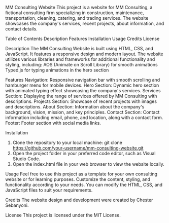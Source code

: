 MM Consulting Website
This project is a website for MM Consulting, a fictional consulting firm specializing in construction, maintenance, transportation, cleaning, catering, and trading services. 
The website showcases the company's services, recent projects, about information, and contact details.


Table of Contents
Description
Features
Installation
Usage
Credits
License


Description
The MM Consulting Website is built using HTML, CSS, and JavaScript. It features a responsive design and modern layout. 
The website utilizes various libraries and frameworks for additional functionality and styling, including:
AOS (Animate on Scroll Library) for smooth animations
Typed.js for typing animations in the hero section


Features
Navigation: Responsive navigation bar with smooth scrolling and hamburger menu for mobile devices.
Hero Section: Dynamic hero section with animated typing effect showcasing the company's services.
Services Section: Displaying the range of services offered by MM Consulting with descriptions.
Projects Section: Showcase of recent projects with images and descriptions.
About Section: Information about the company's background, vision, mission, and key principles.
Contact Section: Contact information including email, phone, and location, along with a contact form.
Footer: Footer section with social media links.


Installation
1. Clone the repository to your local machine:
      git clone https://github.com/your-username/mm-consulting-website.git
2. Open the project folder in your preferred code editor, such as Visual Studio Code.
3. Open the index.html file in your web browser to view the website locally.

Usage
Feel free to use this project as a template for your own consulting website or for learning purposes. 
Customize the content, styling, and functionality according to your needs. 
You can modify the HTML, CSS, and JavaScript files to suit your requirements.

Credits
The website design and development were created by Chester Sebanyoni.


License
This project is licensed under the MIT License.

